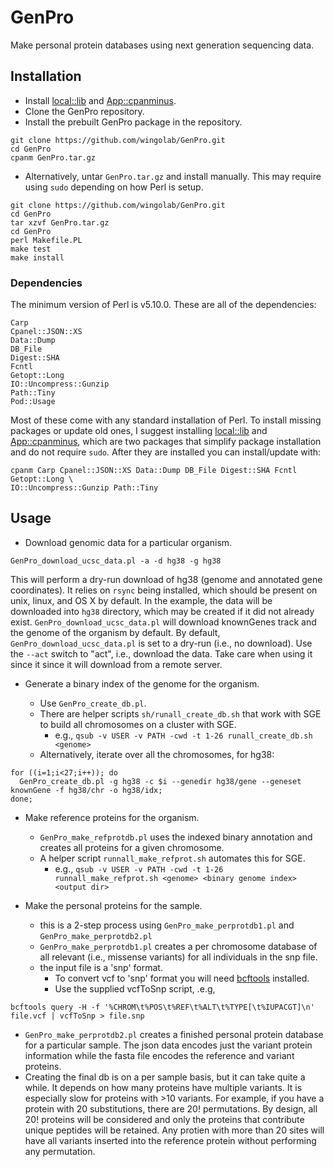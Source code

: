 GenPro
======

Make personal protein databases using next generation sequencing data.

## Installation

- Install [local::lib](https://metacpan.org/pod/local::lib) and
[App::cpanminus](https://metacpan.org/pod/App::cpanminus).
- Clone the GenPro repository.
- Install the prebuilt GenPro package in the repository.

```
git clone https://github.com/wingolab/GenPro.git
cd GenPro
cpanm GenPro.tar.gz
```

- Alternatively, untar `GenPro.tar.gz` and install manually. This may require using
`sudo` depending on how Perl is setup.

```
git clone https://github.com/wingolab/GenPro.git
cd GenPro
tar xzvf GenPro.tar.gz
cd GenPro
perl Makefile.PL
make test
make install    
```

### Dependencies

The minimum version of Perl is v5.10.0. These are all of the dependencies:

    Carp
    Cpanel::JSON::XS
    Data::Dump
    DB_File
    Digest::SHA
    Fcntl
    Getopt::Long
    IO::Uncompress::Gunzip
    Path::Tiny
    Pod::Usage


Most of these come with any standard installation of Perl. To install missing
packages or update old ones, I suggest installing [local::lib](https://metacpan.org/pod/local::lib)
and [App::cpanminus](https://metacpan.org/pod/App::cpanminus), which are two
packages that simplify package installation and do not require `sudo`. After
they are installed you can install/update with:

    cpanm Carp Cpanel::JSON::XS Data::Dump DB_File Digest::SHA Fcntl Getopt::Long \
    IO::Uncompress::Gunzip Path::Tiny

## Usage

- Download genomic data for a particular organism.

```
GenPro_download_ucsc_data.pl -a -d hg38 -g hg38
```

This will perform a dry-run download of hg38 (genome and annotated gene
coordinates). It relies on `rsync` being installed, which should be present on
unix, linux, and OS X by default. In the example, the data will be downloaded 
into `hg38` directory, which may be created if it did not already exist. 
`GenPro_download_ucsc_data.pl` will download knownGenes track and the genome of 
the organism by default. By default, `GenPro_download_ucsc_data.pl` is set to a 
dry-run (i.e., no download). Use the `--act` switch to "act", i.e., download the 
data. Take care when using it since it since it will download from a remote 
server. 


- Generate a binary index of the genome for the organism.


  - Use `GenPro_create_db.pl`.
  - There are helper scripts `sh/runall_create_db.sh` that work with SGE to
  build all chromosomes on a cluster with SGE.
    - e.g., `qsub -v USER -v PATH -cwd -t 1-26 runall_create_db.sh <genome>`
  - Alternatively, iterate over all the chromosomes, for hg38:

```
for ((i=1;i<27;i++)); do
  GenPro_create_db.pl -g hg38 -c $i --genedir hg38/gene --geneset knownGene -f hg38/chr -o hg38/idx;
done;
```

- Make reference proteins for the organism.
  - `GenPro_make_refprotdb.pl` uses the indexed binary annotation and creates
  all proteins for a given chromosome.
  - A helper script `runnall_make_refprot.sh` automates this for SGE.
    - e.g., `qsub -v USER -v PATH -cwd -t 1-26 runnall_make_refprot.sh <genome> <binary genome index> <output dir>`


- Make the personal proteins for the sample.
  - this is a 2-step process using `GenPro_make_perprotdb1.pl` and
  `GenPro_make_perprotdb2.pl`
  - `GenPro_make_perprotdb1.pl` creates a per chromosome database of all relevant
  (i.e., missense variants) for all individuals in the snp file.
  - the input file is a 'snp' format.
      - To convert vcf to 'snp' format you will need [bcftools](https://samtools.github.io/bcftools/) installed.
      - Use the supplied vcfToSnp script, .e.g,

```
bcftools query -H -f '%CHROM\t%POS\t%REF\t%ALT\t%TYPE[\t%IUPACGT]\n' file.vcf | vcfToSnp > file.snp
```

  - `GenPro_make_perprotdb2.pl` creates a finished personal protein database for
  a particular sample. The json data encodes just the variant protein information
  while the fasta file encodes the reference and variant proteins.
  - Creating the final db is on a per sample basis, but it can take quite a
  while. It depends on how many proteins have multiple variants. It is especially
  slow for proteins with >10 variants. For example, if you have a protein with
  20 substitutions, there are 20! permutations. By design, all 20! proteins
  will be considered and only the proteins that contribute unique peptides will
  be retained. Any protien with more than 20 sites will have all variants
  inserted into the reference protein without performing any permutation.
